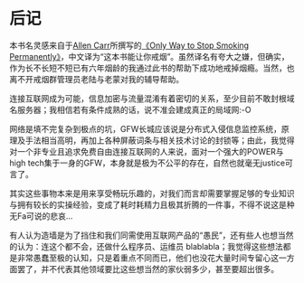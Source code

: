 # 后记

本书名灵感来自于[Allen Carr](https://en.wikipedia.org/wiki/Allen_Carr)所撰写的[《Only Way to Stop Smoking Permanently》](https://g.co/kgs/PFMMeG)，中文译为“这本书能让你戒烟”。虽然译名有夸大之嫌，但确实，作为长不长短不短已有六年烟龄的我通过此书的帮助下成功地戒掉烟瘾。当然，也离不开戒烟群管理员老陆与老蒙对我的辅导帮助。

连接互联网成为可能，信息加密与流量混淆有着密切的关系，至少目前不敢封根域名服务器；我相信若有条件成熟的话，说不准会建成真正的局域网:-O

网络是填不完复杂到极点的坑，GFW长城应该说是分布式入侵信息监控系统，原理及手法相当高明，再加上各种屏蔽词条与相关技术讨论的封锁等；由此，我觉得对一个非专业且追求免费自由连接互联网的人来说，面对一个强大的POWER与high tech集于一身的GFW，本身就是极为不公平的存在，自然也就毫无justice可言了。

其实这些事物本来是用来享受畅玩乐趣的，对我们而言却需要掌握足够的专业知识与拥有较长的实操经验，变成了耗时耗精力且极其折腾的一件事，不得不说这是种无Fa可说的悲哀...

有人认为造墙是为了挡住和我们同需使用互联网产品的“愚民”，还有些人也想当然的认为：连这个都不会，还做什么程序员、运维员 blablabla；我觉得这些想法都是非常愚蠢至极的认知，只是着重点不同而已，他们也没花大量时间专留心这一方面罢了，并不代表其他领域要比这些想当然的家伙弱多少，甚至要超出很多。